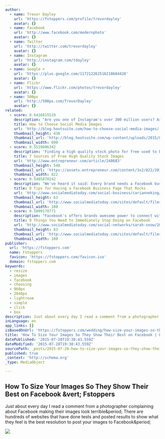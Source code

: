 ```yaml
---
author:
  - name: Trevor Dayley
    url: 'https://fstoppers.com/profile/trevordayley'
    avatar: {}
  - name: Facebook
    url: 'http://www.facebook.com/modernphoto'
    avatar: {}
  - name: Twitter
    url: 'http://twitter.com/trevordayley'
    avatar: {}
  - name: Instagram
    url: 'http://instagram.com/tdayley'
    avatar: {}
  - name: Google +
    url: 'https://plus.google.com/117212262516218684428'
    avatar: {}
  - name: Flickr
    url: 'https://www.flickr.com/photos/trevordayley'
    avatar: {}
  - name: 500px
    url: 'http://500px.com/TrevorDayley'
    avatar: {}
related:
  - score: 0.6416815519
    description: "Are you one of Instagram's over 300 million users? Are you behind any of the 30 billion images that have been pinned on Pinterest? Have you watched some of the over 1 billion Facebook videos viewed on the social network every day? I've yet to come across someone arguing that images don't work on social media."
    title: How to Choose Social Media Images
    url: 'http://blog.hootsuite.com/how-to-choose-social-media-images/'
    thumbnail_height: 430
    thumbnail_url: 'http://blog.hootsuite.com/wp-content/uploads/2015/01/How-to-Choose-Social-Media-Images.jpg'
    thumbnail_width: 600
  - score: 0.5529606342
    description: 'Finding a high quality stock photo for free used to be quite the chore -- there were very few options available, and the inventory that was available was marginal quality at best. Oh, how the times have changed. Now, there are so many free stock image websites that it can be overwhelming, to a degree.'
    title: 7 Sources of Free High Quality Stock Images
    url: 'http://www.entrepreneur.com/article/248683'
    thumbnail_height: 548
    thumbnail_url: 'https://assets.entrepreneur.com/content/3x2/822/20150225224437-computer.jpeg'
    thumbnail_width: 822
  - score: 0.5485870242
    description: "We've heard it said: Every brand needs a Facebook business page. If you're going to take the plunge, do it right! There's nothing worse for a brand than a dry desert of a Facebook page. Think of it as an opportunity to give customers (correction - people who are bored at work) the great content they crave."
    title: 8 Tips for Having a Facebook Business Page That Rocks
    url: 'http://www.socialmediatoday.com/social-business/carianneking/2015-07-28/8-tips-having-facebook-business-page-rocks'
    thumbnail_height: 63
    thumbnail_url: 'http://www.socialmediatoday.com/sites/default/files/styles/thumbnail/public/post_main_images/screenshot_2015-07-27_at_11.01.36_am.png?itok=kA6VH4_E'
    thumbnail_width: 100
  - score: 0.5009170771
    description: "Facebook's offers brands awesome power to connect with their customers. But, as with great power in any context, sometimes that power is abused. \"... With great popularity comes some shameful characters looking to tap into Facebook's viral market to sell you their crappy products or scheme your money through affiliate links or worse,\" writes Daniel Zeevi."
    title: 9 Things You Need to Immediately Stop Doing on Facebook
    url: 'http://www.socialmediatoday.com/social-networks/sarah-snow/2015-07-24/9-things-you-need-immediately-stop-doing-facebook'
    thumbnail_height: 83
    thumbnail_url: 'http://www.socialmediatoday.com/sites/default/files/styles/thumbnail/public/post_main_images/facebook_annoying.jpg?itok=BLgSQl_V'
    thumbnail_width: 100
publisher:
  url: 'https://fstoppers.com'
  name: Fstoppers
  favicon: 'https://fstoppers.com/favicon.ico'
  domain: fstoppers.com
keywords:
  - resize
  - images
  - facebook
  - choosing
  - 960px
  - 2048px
  - lightroom
  - simple
  - click
  - box
description: Just about every day I read a comment from a photographer complaining about Facebook making their images look terrible. There are hundreds of websites that have done tests and posted results to show what they feel is the best resolution to post your images to Facebook.
inLanguage: en
app_links: []
isBasedOnUrl: 'https://fstoppers.com/wedding/how-size-your-images-so-they-show-their-best-facebook-2993'
title: 'How To Size Your Images So They Show Their Best on Facebook | Fstoppers'
datePublished: '2015-07-28T19:38:43.559Z'
dateModified: '2015-07-28T19:38:43.559Z'
sourcePath: _posts/2015-07-28-how-to-size-your-images-so-they-show-their-best-on-facebook.md
published: true
_context: 'http://schema.org'
_type: MediaObject

---
```

<article style=""><h1>How To Size Your Images So They Show Their Best on Facebook &amp;vert; Fstoppers</h1><p>Just about every day I read a comment from a photographer complaining about Facebook making their images look terrible&amp;period; There are hundreds of websites that have done tests and posted results to show what they feel is the best resolution to post your images to Facebook&amp;period;</p><img src="https://d1w5usc88actyi.cloudfront.net/wp-content/uploads/2013/09/Fstoppers-How-To-Size-Your-Photos-Best-for-Facebook-Trevor-Dayley-1.jpg" /></article>
